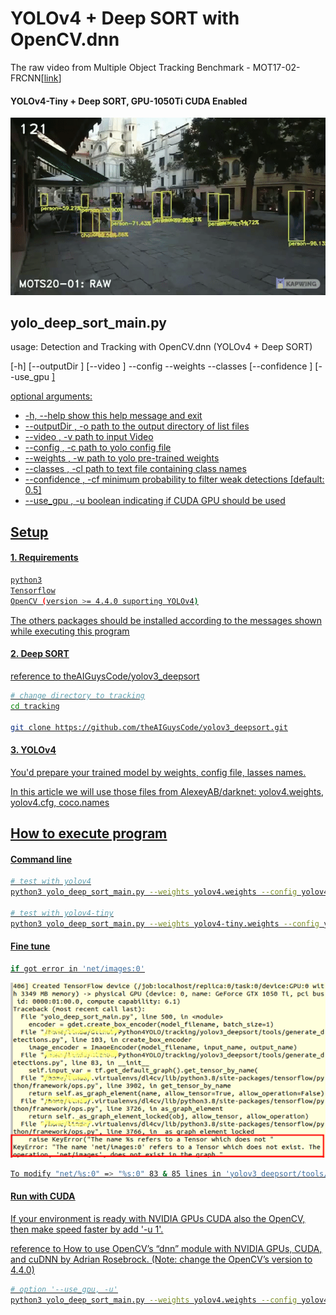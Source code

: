 # YOLOv4 + Deep SORT with OpenCV.dnn
The raw video from Multiple Object Tracking Benchmark - MOT17-02-FRCNN[[link](https://motchallenge.net/vis/MOT17-02-FRCNN)]

#### YOLOv4-Tiny + Deep SORT,  GPU-1050Ti CUDA Enabled
[![Alt text](yolov4-deep-sort-Opencv.dnn.gif)](https://youtu.be/mQXgsk38I7w)

## yolo_deep_sort_main.py
<div>
  usage: Detection and Tracking with OpenCV.dnn (YOLOv4 + Deep SORT)
  
  [-h] [--outputDir <O>] [--video <V>] --config
                                              <C> --weights <W> --classes <CL>
                                              [--confidence <CF>] [--use_gpu <U>]
</div>
<div>
optional arguments:
<ul>
  <li>
  -h, --help            show this help message and exit</li>

  <li>--outputDir <O>, -o <O>
                        path to the output directory of list files</li>
  <li>--video <V>, -v <V>   path to input Video</li>
  <li>--config <C>, -c <C>  path to yolo config file</li>
  <li>--weights <W>, -w <W>
                        path to yolo pre-trained weights</li>
  <li>--classes <CL>, -cl <CL>
                        path to text file containing class names</li>
  <li>--confidence <CF>, -cf <CF>
                        minimum probability to filter weak detections [default: 0.5]</li>
  <li>--use_gpu <U>, -u <U>
                        boolean indicating if CUDA GPU should be used</li>


</ul>         
</div>

## Setup

#### 1. Requirements

```bash
python3
Tensorflow
OpenCV (version >= 4.4.0 suporting YOLOv4)
```
The others packages should be installed according to the messages shown while executing this program 

#### 2. Deep SORT

reference to [theAIGuysCode/yolov3_deepsort](https://github.com/theAIGuysCode/yolov3_deepsort.git)
```bash
# change directory to tracking
cd tracking

git clone https://github.com/theAIGuysCode/yolov3_deepsort.git
```
#### 3. YOLOv4

You'd prepare your trained model by weights, config file, lasses names.

In this article we will use those files from [AlexeyAB/darknet](https://github.com/AlexeyAB/darknet): yolov4.weights, yolov4.cfg, coco.names

## How to execute program

#### Command line

```bash
# test with yolov4
python3 yolo_deep_sort_main.py --weights yolov4.weights --config yolov4.cfg --classes coco.names --video MOT17-02-FRCNN-raw.webm

# test with yolov4-tiny
python3 yolo_deep_sort_main.py --weights yolov4-tiny.weights --config yolov4-tiny.cfg --classes coco.names --video MOT17-02-FRCNN-raw.webm
```

#### Fine tune

```bash
if got error in 'net/images:0'
```
![](net-error-00.png)
```bash
To modify "net/%s:0" => "%s:0" 83 & 85 lines in 'yolov3_deepsort/tools/generate_detections.py'
```

#### Run with CUDA

If your environment is ready with NVIDIA GPUs CUDA also the OpenCV, then make speed faster  by add '-u 1'.

reference to [How to use OpenCV’s “dnn” module with NVIDIA GPUs, CUDA, and cuDNN](https://www.pyimagesearch.com/2020/02/03/how-to-use-opencvs-dnn-module-with-nvidia-gpus-cuda-and-cudnn/) by Adrian Rosebrock.
(Note: change the OpenCV’s version to 4.4.0)
```bash
# option '--use_gpu, -u'
python3 yolo_deep_sort_main.py --weights yolov4.weights --config yolov4.cfg --classes coco.names --video MOT17-02-FRCNN-raw.webm -u 1
```